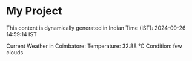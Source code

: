 # My Project

This content is dynamically generated in Indian Time (IST): 2024-09-26 14:59:14 IST


Current Weather in Coimbatore:
Temperature: 32.88 °C
Condition: few clouds
